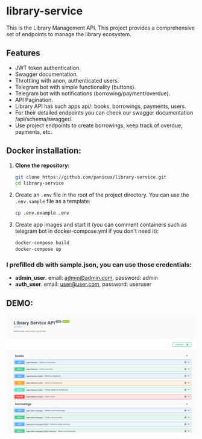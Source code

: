# library-service

This is the Library Management API. This project provides a comprehensive set of endpoints to manage the library ecosystem.

## Features

- JWT token authentication.
- Swagger documentation.
- Throttling with anon, authenticated users.
- Telegram bot with simple functionality (buttons).
- Telegram bot with notifications (borrowing/payment/overdue).
- API Pagination.
- Library API has such apps api/: books, borrowings, payments, users.
- For their detailed endpoints you can check our swagger documentation /api/schema/swagger/.
- Use project endpoints to create borrowings, keep track of overdue, payments, etc.

## Docker installation:

1. **Clone the repository:**

   ```sh
   git clone https://github.com/panicua/library-service.git
   cd library-service
   ```
   
2. Create an `.env` file in the root of the project directory. You can use the `.env.sample` file as a template:

   ```sh
   cp .env.example .env
   ```

3. Create app images and start it (you can comment containers such as telegram bot in docker-compose.yml if you don't need it):
   ```sh
   docker-compose build
   docker-compose up
   ```

### I prefilled db with sample.json, you can use those credentials:

- **admin_user**. email: admin@admin.com, password: admin
- **auth_user**. email: user@user.com, password: useruser

## DEMO:
![demo.png](demo.png)

